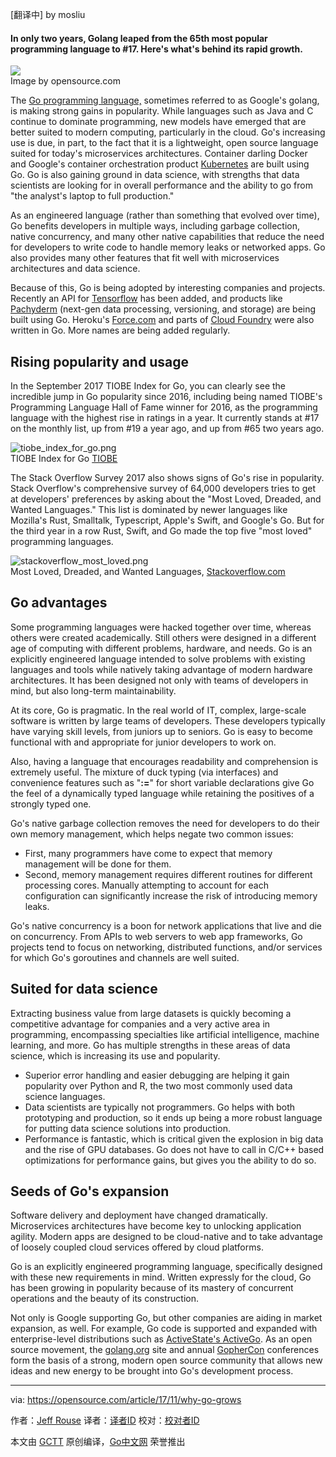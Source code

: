 [翻译中] by mosliu

#### In only two years, Golang leaped from the 65th most popular programming language to #17\. Here's what's behind its rapid growth.

![](https://opensource.com/sites/default/files/styles/image-full-size/public/lead-images/build_structure_tech_program_code_construction.png?itok=nVsiLuag)  
Image by opensource.com

The [Go programming language,](https://golang.org/) sometimes referred to as Google's golang, is making strong gains in popularity. While languages such as Java and C continue to dominate programming, new models have emerged that are better suited to modern computing, particularly in the cloud. Go's increasing use is due, in part, to the fact that it is a lightweight, open source language suited for today's microservices architectures. Container darling Docker and Google's container orchestration product [Kubernetes](https://opensource.com/sitewide-search?search_api_views_fulltext=Kubernetes) are built using Go. Go is also gaining ground in data science, with strengths that data scientists are looking for in overall performance and the ability to go from "the analyst's laptop to full production."

As an engineered language (rather than something that evolved over time), Go benefits developers in multiple ways, including garbage collection, native concurrency, and many other native capabilities that reduce the need for developers to write code to handle memory leaks or networked apps. Go also provides many other features that fit well with microservices architectures and data science.

Because of this, Go is being adopted by interesting companies and projects. Recently an API for [Tensorflow](https://www.tensorflow.org/) has been added, and products like [Pachyderm](http://www.pachyderm.io/) (next-gen data processing, versioning, and storage) are being built using Go. Heroku's [Force.com](https://github.com/heroku/force) and parts of [Cloud Foundry](https://www.cloudfoundry.org/) were also written in Go. More names are being added regularly.

## Rising popularity and usage

In the September 2017 TIOBE Index for Go, you can clearly see the incredible jump in Go popularity since 2016, including being named TIOBE's Programming Language Hall of Fame winner for 2016, as the programming language with the highest rise in ratings in a year. It currently stands at #17 on the monthly list, up from #19 a year ago, and up from #65 two years ago.

![tiobe_index_for_go.png](https://opensource.com/sites/default/files/u128651/tiobe_index_for_go.png)   
TIOBE Index for Go [TIOBE](https://www.tiobe.com/tiobe-index/go/)

The Stack Overflow Survey 2017 also shows signs of Go's rise in popularity. Stack Overflow's comprehensive survey of 64,000 developers tries to get at developers' preferences by asking about the "Most Loved, Dreaded, and Wanted Languages." This list is dominated by newer languages like Mozilla's Rust, Smalltalk, Typescript, Apple's Swift, and Google's Go. But for the third year in a row Rust, Swift, and Go made the top five "most loved" programming languages.

![stackoverflow_most_loved.png](https://opensource.com/sites/default/files/u128651/stackoverflow_most_loved.png)  
Most Loved, Dreaded, and Wanted Languages, [Stackoverflow.com](https://insights.stackoverflow.com/survey/2017#most-loved-dreaded-and-wanted)

## Go advantages

Some programming languages were hacked together over time, whereas others were created academically. Still others were designed in a different age of computing with different problems, hardware, and needs. Go is an explicitly engineered language intended to solve problems with existing languages and tools while natively taking advantage of modern hardware architectures. It has been designed not only with teams of developers in mind, but also long-term maintainability.

At its core, Go is pragmatic. In the real world of IT, complex, large-scale software is written by large teams of developers. These developers typically have varying skill levels, from juniors up to seniors. Go is easy to become functional with and appropriate for junior developers to work on.

Also, having a language that encourages readability and comprehension is extremely useful. The mixture of duck typing (via interfaces) and convenience features such as "**:=**" for short variable declarations give Go the feel of a dynamically typed language while retaining the positives of a strongly typed one.

Go's native garbage collection removes the need for developers to do their own memory management, which helps negate two common issues:

*   First, many programmers have come to expect that memory management will be done for them.
*   Second, memory management requires different routines for different processing cores. Manually attempting to account for each configuration can significantly increase the risk of introducing memory leaks.

Go's native concurrency is a boon for network applications that live and die on concurrency. From APIs to web servers to web app frameworks, Go projects tend to focus on networking, distributed functions, and/or services for which Go's goroutines and channels are well suited.

## Suited for data science

Extracting business value from large datasets is quickly becoming a competitive advantage for companies and a very active area in programming, encompassing specialties like artificial intelligence, machine learning, and more. Go has multiple strengths in these areas of data science, which is increasing its use and popularity.

*   Superior error handling and easier debugging are helping it gain popularity over Python and R, the two most commonly used data science languages.
*   Data scientists are typically not programmers. Go helps with both prototyping and production, so it ends up being a more robust language for putting data science solutions into production.
*   Performance is fantastic, which is critical given the explosion in big data and the rise of GPU databases. Go does not have to call in C/C++ based optimizations for performance gains, but gives you the ability to do so.

## Seeds of Go's expansion

Software delivery and deployment have changed dramatically. Microservices architectures have become key to unlocking application agility. Modern apps are designed to be cloud-native and to take advantage of loosely coupled cloud services offered by cloud platforms.

Go is an explicitly engineered programming language, specifically designed with these new requirements in mind. Written expressly for the cloud, Go has been growing in popularity because of its mastery of concurrent operations and the beauty of its construction.

Not only is Google supporting Go, but other companies are aiding in market expansion, as well. For example, Go code is supported and expanded with enterprise-level distributions such as [ActiveState's ActiveGo](https://www.activestate.com/activego). As an open source movement, the [golang.org](https://golang.org/) site and annual [GopherCon](https://www.gophercon.com/) conferences form the basis of a strong, modern open source community that allows new ideas and new energy to be brought into Go's development process.

----------------

via: https://opensource.com/article/17/11/why-go-grows

作者：[Jeff Rouse](https://opensource.com/users/jeffr)
译者：[译者ID](https://github.com/译者ID)
校对：[校对者ID](https://github.com/校对者ID)

本文由 [GCTT](https://github.com/studygolang/GCTT) 原创编译，[Go中文网](https://studygolang.com/) 荣誉推出
